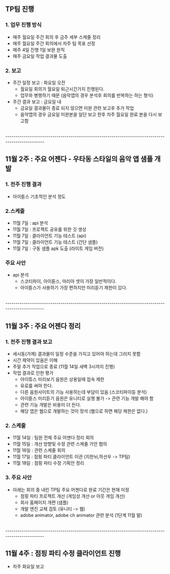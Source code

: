## TP팀 진행 
### 1. 업무 진행 방식
- 매주 월요일 주간 회의 후 금주 세부 스케줄 정리
- 매주 월요일 주간 회의에서 차주 팀 목표 선정
- 매주 4일 진행 1일 보완 원칙
- 매주 금요일 작업 결과물 도출 

### 2. 보고
- 주간 일정 보고 : 화요일 오전 
  - 월요일 회의가 월요일 퇴근시간가지 진행된다.
  - 업무와 병행하기 때문 (음악앱의 경우 분석후 회의를 반복하는 하는 형식)
- 주간 결과 보고 : 금요일 내 
  - 금요일 결과물이 종료 되지 않으면 미완 관련 보고후 추가 작업  
  - 음악앱의 경우 금요일 미완본을 일단 보고 한후 차주 월요일 완료 본을 다시 보고함

<br>
-------------------------------------------------------------------------------------------------
<br>

## 11월 2주 : 주요 어젠다 - 우타동 스타일의 음악 앱 샘플 개발
### 1. 전주 진행 결과 
- 아이튠스 기초적인 분석 정도 

### 2.스케줄
- 11월 7일 : api 분석
- 11월 7일 : 프로젝트 공유를 위한 깃 생성
- 11월 7일 : 클라이언트 기능 테스트 (api)
- 11월 7일 : 클라이언트 기능 테스트 (간단 샘플)
- 11월 7일 :  구동 샘플 apk 도출  (라이트 게임 버전)

### 주요 사안
- api 분석 
  - 스코티파이, 아이튠스, 마리아 셋이 가장 일반적이다. 
  - 아이튠스가 사용하기 가장 편하지만 미리듣기 제한이 있다.    

<br>
-------------------------------------------------------------------------------------------------
<br>

## 11월 3주 : 주요 어젠다 정리 
### 1. 전주 진행 결과 보고
- 세시동(가제) 결과물이 일정 수준을 가지고 있어야 하는데 그러지 못함
- 시간 제약이 있음은 이해 
- 주말 추가 작업으로 종료 (11월 14일 새벽 3시까지 진행)
- 작업 결과로 인한 평가 
  - 아이튜스 미리보기 음원은 상용일때 접속 제한
  - 유료를 써야 한다.
  - 다른 음원사이트의 기능 사용하는데 부담이 있음 (스코티파이등 분석)
  - 아이튠스 미리듣기 음원은 유니티로 실행 불가 -> 관련 기능 개발 해야 함 
  - 관련 기능 개발은 비용이 더 든다. 
  - 해당 앱은 웹으로 개발하는 것이 정석 (웹으로 하면 해당 제한은 없다.)   

### 2. 스케줄
- 11월 14일 : 팀원 전체 주요 어젠다 정리 회의 
- 11월 15일 : 개선 방향및 수정 관련 스케줄 가안 협의
- 11월 16일 : 관련 스케줄 회의
- 11월 17일 : 점핑 파티 클라이언트 이관 (지한뉘,하선우 -> TP팀)
- 11월 18일 : 점핑 파티 수정 기획안 정리 

### 3. 주요 사안 
- 아래는 회의 중 내린 TP팀 주요 어젠다로 완료 기간은 현재 미정
  - 점핑 파티 프로젝트 개선 (게임성 개선 or 아웃 게임 개선)
  - 회사 홈페이지 개편 (샘플)
  - 개발 엔진 교체 검토 (유니티 -> 웹)
  - adobe animator, adobe ch animator 관련 분석 (1단계 11월 말)

<br>
-------------------------------------------------------------------------------------------------
<br>

## 11월 4주 : 점핑 파티 수정 클라이언트 진행
- 차주 화요일 보고 
